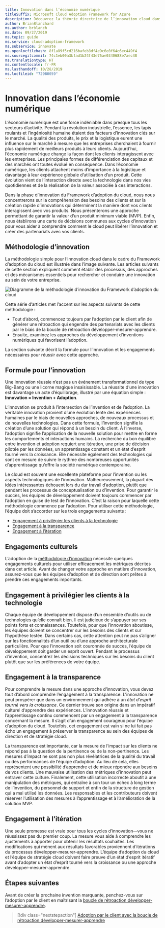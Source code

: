 ```yaml
---
title: Innovation dans l’économie numérique
titleSuffix: Microsoft Cloud Adoption Framework for Azure
description: Découvrez la théorie directrice de l’innovation cloud dans le Framework d’adoption du cloud.
author: BrianBlanchard
ms.author: brblanch
ms.date: 09/27/2019
ms.topic: guide
ms.service: cloud-adoption-framework
ms.subservice: innovate
ms.openlocfilehash: 8f1a89f5cd216bafeb8df4e9c6e0f64c6ec449f4
ms.sourcegitcommit: 74c1eb00a3bfad1b24f43e75ae0340688e7aec48
ms.translationtype: HT
ms.contentlocale: fr-FR
ms.lasthandoff: 10/28/2019
ms.locfileid: "72980059"
---
```

# <a name="innovation-in-the-digital-economy"></a>Innovation dans l’économie numérique

L’économie numérique est une force indéniable dans presque tous les secteurs d’activité. Pendant la révolution industrielle, l’essence, les tapis roulants et l’ingéniosité humaine étaient des facteurs d’innovation clés sur le marché. La qualité des produits, le prix et la logistique eurent une influence sur le marché à mesure que les entreprises cherchaient à fournir plus rapidement de meilleurs produits à leurs clients. Aujourd’hui, l’économie numérique change la façon dont les clients interagissent avec les entreprises. Les principales formes de différenciation des capitaux et des marchés ont toutes évolué en conséquence. Dans l’économie numérique, les clients attachent moins d’importance à la logistique et davantage à leur expérience globale d’utilisation d’un produit. Cette évolution vient de l’interaction directe avec la technologie dans nos vies quotidiennes et de la réalisation de la valeur associée à ces interactions.

Dans la phase d’innovation du Framework d’adoption du cloud, nous nous concentrerons sur la compréhension des besoins des clients et sur la création rapide d’innovations qui déterminent la manière dont vos clients interagissent avec vos produits. Nous présenterons une approche permettant de garantir la valeur d’un produit minimum viable (MVP). Enfin, nous établirons une carte de décisions communes aux cycles d’innovation pour vous aider à comprendre comment le cloud peut libérer l’innovation et créer des partenariats avec vos clients.

## <a name="innovate-methodology"></a>Méthodologie d’innovation

La méthodologie simple pour l’innovation cloud dans le cadre du Framework d’adoption du cloud est illustrée dans l’image suivante. Les articles suivants de cette section expliquent comment établir des processus, des approches et des mécanismes essentiels pour rechercher et conduire une innovation au sein de votre entreprise.

![Diagramme de la méthodologie d’innovation du Framework d’adoption du cloud](../../_images/innovate/innovate-methodology.png)

Cette série d’articles met l’accent sur les aspects suivants de cette méthodologie :

- Tout d’abord, commencez toujours par l’adoption par le client afin de générer une rétroaction qui engendre des partenariats avec les clients par le biais de la boucle de rétroaction développer-mesurer-apprendre.
- Ensuite, examinez les approches du développement d’inventions numériques qui favorisent l’adoption.

La section suivante décrit la formule pour l’innovation et les engagements nécessaires pour réussir avec cette approche.

## <a name="formula-for-innovation"></a>Formule pour l’innovation

Une innovation réussie n’est pas un événement transformationnel de type Big-Bang ou une licorne magique insaisissable. La réussite d’une innovation est davantage un acte d’équilibrage, illustré par une équation simple : **Innovation = Invention + Adoption**.

L’innovation se produit à l’intersection de l’invention et de l’adoption. La véritable innovation provient d’une évolution lente des expériences humaines par le biais de nouvelles approches, de nouveaux processus et de nouvelles technologies. Dans cette formule, l’invention signifie la création d’une solution qui répond à un besoin du client. À l’inverse, l’adoption signifie l’application de la nouvelle solution pour mettre en forme les comportements et interactions humains. La recherche du bon équilibre entre invention et adoption requiert une itération, une prise de décision pilotée par les données, un apprentissage constant et un état d’esprit tourné vers la croissance. Elle nécessite également des technologies qui sont en mesure de suivre le rythme des nombreuses opportunités d’apprentissage qu’offre la société numérique contemporaine.

Le cloud est souvent une excellente plateforme pour l’invention ou les aspects technologiques de l’innovation. Malheureusement, la plupart des idées intéressantes échouent lors du dur travail d’adoption, plutôt que pendant les processus de conceptualisation ou d’invention. Pour garantir le succès, les équipes de développement doivent toujours commencer par l’adoption en guise de test de l’innovation. C’est la raison pour laquelle cette méthodologie commence par l’adoption. Pour utiliser cette méthodologie, l’équipe doit s’accorder sur les trois engagements suivants :

- [Engagement à privilégier les clients à la technologie](#commitment-to-prioritize-customers-over-technology)
- [Engagement à la transparence](#commitment-to-transparency)
- [Engagement à l’itération](#commitment-to-iteration)

## <a name="cultural-commitments"></a>Engagements culturels

L’adoption de la [méthodologie d’innovation](../index.md) nécessite quelques engagements culturels pour utiliser efficacement les métriques décrites dans cet article. Avant de changer votre approche en matière d’innovation, assurez-vous que les équipes d’adoption et de direction sont prêtes à prendre ces engagements importants.

## <a name="commitment-to-prioritize-customers-over-technology"></a>Engagement à privilégier les clients à la technologie

Chaque équipe de développement dispose d’un ensemble d’outils ou de technologies qu’elle connaît bien. Il est judicieux de s’appuyer sur ses points forts et connaissances. Toutefois, pour que l’innovation aboutisse, les équipes doivent se concentrer sur les besoins des clients et sur l’hypothèse testée. Dans certains cas, cette attention peut ne pas s’aligner sur les fonctionnalités d’un outil ou d’une approche architecturale particulière. Pour que l’innovation soit couronnée de succès, l’équipe de développement doit garder un esprit ouvert. Pendant le processus d’invention, concentrez les décisions techniques sur les besoins du client plutôt que sur les préférences de votre équipe.

## <a name="commitment-to-transparency"></a>Engagement à la transparence

Pour comprendre la mesure dans une approche d’innovation, vous devez tout d’abord comprendre l’engagement à la transparence. L’innovation ne peut prospérer que dans un environnement qui adhère à un *état d’esprit tourné vers la croissance*. Ce dernier trouve son origine dans un impératif culturel d’apprendre des expériences. L’innovation réussie et l’apprentissage continu commencent par un engagement à la transparence concernant la mesure. Il s’agit d’un engagement courageux pour l’équipe d’adoption du cloud. Toutefois, cet engagement est vain si ne lui fait pas écho un engagement à préserver la transparence au sein des équipes de direction et de stratégie cloud.

La transparence est importante, car la mesure de l’impact sur les clients ne répond pas à la question de la pertinence ou de la non-pertinence. Les mesures d’impact ne sont pas non plus révélatrices de la qualité du travail ou des performances de l’équipe d’adoption. Au lieu de cela, elles représentent une possibilité d’apprendre et de mieux répondre aux besoins de vos clients. Une mauvaise utilisation des métriques d’innovation peut entraver cette culture. Finalement, cette utilisation incorrecte aboutit à une manipulation des métriques, qui entraîne à son tour un échec à long terme de l’invention, du personnel de support et enfin de la structure de gestion qui a mal utilisé les données. Les responsables et les contributeurs doivent réserver l’utilisation des mesures à l’apprentissage et à l’amélioration de la solution MVP.

## <a name="commitment-to-iteration"></a>Engagement à l’itération

Une seule promesse est vraie pour tous les cycles d’innovation&mdash;vous ne réussissez pas du premier coup. La mesure vous aide à comprendre les ajustements à apporter pour obtenir les résultats souhaités. Les modifications qui mènent aux résultats favorables proviennent d’itérations du processus développer-mesurer-apprendre. L’équipe d’adoption du cloud et l’équipe de stratégie cloud doivent faire preuve d’un état d’esprit itératif avant d’adopter un état d’esprit tourné vers la croissance ou une approche développer-mesurer-apprendre.

## <a name="next-steps"></a>Étapes suivantes

Avant de créer la prochaine invention marquante, penchez-vous sur l’adoption par le client en maîtrisant la [boucle de rétroaction développer-mesurer-apprendre](./adoption.md).

> [!div class="nextstepaction"]
> [Adoption par le client avec la boucle de rétroaction développer-mesurer-apprendre](./adoption.md)
